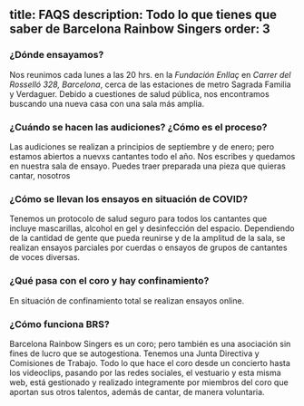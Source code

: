 title: FAQS
description: Todo lo que tienes que saber de Barcelona Rainbow Singers
order: 3
----
### ¿Dónde ensayamos?

Nos reunimos cada lunes a las 20 hrs. en la *Fundación Enllaç* en *Carrer del Rosselló 328, Barcelona*, cerca de las estaciones de metro Sagrada Familia y Verdaguer.
Debido a cuestiones de salud pública, nos encontramos buscando una nueva casa con una sala más amplia.

### ¿Cuándo se hacen las audiciones? ¿Cómo es el proceso?

Las audiciones se realizan a principios de septiembre y de enero; pero estamos abiertos a nuevxs cantantes todo el año.
Nos escribes y quedamos en nuestra sala de ensayo. Puedes traer preparada una pieza que quieras cantar, nosotros   

### ¿Cómo se llevan los ensayos en situación de COVID?

Tenemos un protocolo de salud seguro para todos los cantantes que incluye mascarillas, alcohol en gel y desinfección del espacio.
Dependiendo de la cantidad de gente que pueda reunirse y de la amplitud de la sala, se realizan ensayos parciales por cuerdas o ensayos de grupos de cantantes de voces diversas.

### ¿Qué pasa con el coro y hay confinamiento?

En situación de confinamiento total se realizan ensayos online.

### ¿Cómo funciona BRS?

Barcelona Rainbow Singers es un coro; pero también es una asociación sin fines de lucro que se autogestiona. Tenemos una Junta Directiva y Comisiones de Trabajo. Todo lo que hace el coro desde un concierto hasta los videoclips, pasando por las redes sociales, el vestuario y esta misma web, está gestionado y realizado integramente por miembros del coro que aportan sus otros talentos, además de cantar, de manera voluntaria.  
